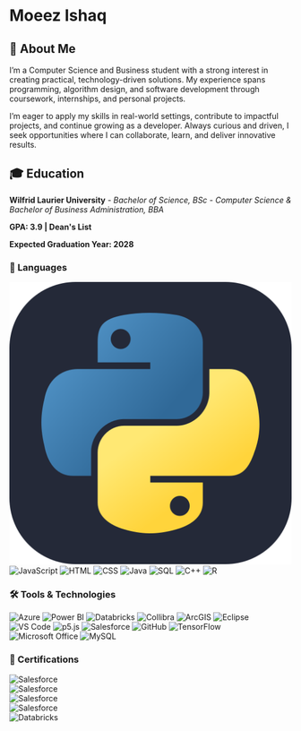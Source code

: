 # Moeez Ishaq

## 👋 About Me
I’m a Computer Science and Business student with a strong interest in creating practical, technology-driven solutions. My experience spans programming, algorithm design, and software development through coursework, internships, and personal projects.

I’m eager to apply my skills in real-world settings, contribute to impactful projects, and continue growing as a developer. Always curious and driven, I seek opportunities where I can collaborate, learn, and deliver innovative results.

## 🎓 Education
**Wilfrid Laurier University** - *Bachelor of Science, BSc - Computer Science & Bachelor of Business Administration, BBA*

**GPA: 3.9 | Dean's List**

**Expected Graduation Year: 2028**

### 📝 Languages
![Python](https://github.com/tandpfun/skill-icons/blob/main/icons/Python-Dark.svg) 
![JavaScript](https://img.shields.io/badge/-JavaScript-F7DF1E?style=flat&logo=javascript&logoColor=black)
![HTML](https://img.shields.io/badge/-HTML-E34F26?style=flat&logo=html5&logoColor=white)
![CSS](https://img.shields.io/badge/-CSS-1572B6?style=flat&logo=css3&logoColor=white)
![Java](https://img.shields.io/badge/-Java-007396?style=flat&logo=java&logoColor=white)
![SQL](https://img.shields.io/badge/-SQL-4479A1?style=flat&logo=mysql&logoColor=white)
![C++](https://img.shields.io/badge/-C++-00599C?style=flat&logo=c%2B%2B&logoColor=white)
![R](https://img.shields.io/badge/-R-276DC3?style=flat&logo=r&logoColor=white)

### 🛠️ Tools & Technologies
![Azure](https://img.shields.io/badge/-Microsoft%20Azure-0089D6?style=flat&logo=microsoft-azure&logoColor=white)
![Power BI](https://img.shields.io/badge/-Power%20BI-F2C811?style=flat&logo=power-bi&logoColor=black)
![Databricks](https://img.shields.io/badge/-Databricks-F16E2E?style=flat&logo=databricks&logoColor=white)
![Collibra](https://img.shields.io/badge/-Collibra-FF6F61?style=flat)
![ArcGIS](https://img.shields.io/badge/-ArcGIS-00ADEF?style=flat)
![Eclipse](https://img.shields.io/badge/-Eclipse-2C2255?style=flat&logo=eclipse&logoColor=white)
![VS Code](https://img.shields.io/badge/-VS%20Code-007ACC?style=flat&logo=visual-studio-code&logoColor=white)
![p5.js](https://img.shields.io/badge/-p5.js-ED225D?style=flat)
![Salesforce](https://img.shields.io/badge/-Salesforce-00A1E0?style=flat&logo=salesforce&logoColor=white)
![GitHub](https://img.shields.io/badge/-GitHub-181717?style=flat&logo=github&logoColor=white)
![TensorFlow](https://img.shields.io/badge/-TensorFlow-FF6F00?style=flat&logo=tensorflow&logoColor=white)
![Microsoft Office](https://img.shields.io/badge/-Microsoft%20Office-D83B01?style=flat&logo=microsoft-office&logoColor=white)
![MySQL](https://img.shields.io/badge/-MySQL-4479A1?style=flat&logo=mysql&logoColor=white)

### 🏅 Certifications
![Salesforce](https://img.shields.io/badge/-Salesforce%20Platform%20Developer%201-00A1E0?style=flat&logo=salesforce&logoColor=white)  
![Salesforce](https://img.shields.io/badge/-Salesforce%20Administrator-00A1E0?style=flat&logo=salesforce&logoColor=white)  
![Salesforce](https://img.shields.io/badge/-Salesforce%20AI%20Associate-00A1E0?style=flat&logo=salesforce&logoColor=white)  
![Salesforce](https://img.shields.io/badge/-Salesforce%20Platform%20App%20Builder-00A1E0?style=flat&logo=salesforce&logoColor=white)  
![Databricks](https://img.shields.io/badge/-Databricks%20Fundamentals-F16E2E?style=flat&logo=databricks&logoColor=white)
<!--
**MoeezIshaq/MoeezIshaq** is a ✨ _special_ ✨ repository because its `README.md` (this file) appears on your GitHub profile.

Here are some ideas to get you started:

- 🔭 I’m currently working on ...
- 🌱 I’m currently learning ...
- 👯 I’m looking to collaborate on ...
- 🤔 I’m looking for help with ...
- 💬 Ask me about ...
- 📫 How to reach me: ...
- 😄 Pronouns: ...
- ⚡ Fun fact: ...
-->

